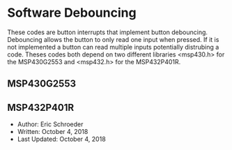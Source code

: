# Software Debouncing
These codes are button interrupts that implement button debouncing. Debouncing allows the button to only read one input when pressed. If it is not implemented a button can read multiple inputs potentially distrubing a code. Theses codes both depend on two different libraries <msp430.h> for the MSP430G2553 and <msp432.h> for the MSP432P401R.

## MSP430G2553

## MSP432P401R

 * Author: Eric Schroeder
 * Written: October 4, 2018
 * Last Updated: October 4, 2018
